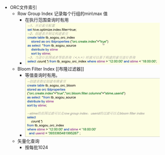 - ORC文件索引
	- Row Group Index 记录每个行组的min\max 值
		- 在执行范围查询时有用
		- ![image.png](../assets/image_1645949116400_0.png)
	- Bloom Filter Index [[布隆过滤器]]
		- 等值查询时有用。
		- ![image.png](../assets/image_1645949191757_0.png)
	- 矢量化查询
		- 按每批1024